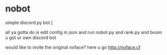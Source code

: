 # nobot
simple discord.py bot
[

<p>all ya gotta do is edit config in json and run nobot.py and rank.py and boom u got ur own discord bot<p>
would like to invite the original noface? here u go <a href='http://noface.cf'>http://noface.cf</a>
